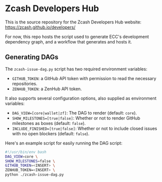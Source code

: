 # Zcash Developers Hub

This is the source repository for the Zcash Developers Hub website: https://zcash.github.io/developers/

For now, this repo hosts the script used to generate ECC's development dependency graph, and a workflow that generates and hosts it.

## Generating DAGs

The `zcash-issue-dag.py` script has two required environment variables:

- `GITHUB_TOKEN`: a GitHub API token with permission to read the necessary repositories.
- `ZENHUB_TOKEN`: a ZenHub API token.

It also supports several configuration options, also supplied as environment variables:

- `DAG_VIEW=[core|wallet|zf]`: The DAG to render (default: `core`).
- `SHOW_MILESTONES=[true|false]`: Whether or not to render GitHub milestones as boxes (default: `false`).
- `INCLUDE_FINISHED=[true|false]`: Whether or not to include closed issues with no open blockers (default: `false`).

Here's an example script for easily running the DAG script:

```bash
#!/usr/bin/env bash
DAG_VIEW=core \
SHOW_MILESTONES=false \
GITHUB_TOKEN=<INSERT> \
ZENHUB_TOKEN=<INSERT> \
python ./zcash-issue-dag.py
```

